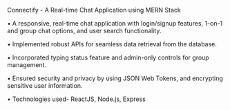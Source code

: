 Connectify - A Real-time Chat Application using MERN Stack 

• A responsive, real-time chat application with login/signup features,
  1-on-1 and group chat options, and user search functionality.
  
• Implemented robust APIs for seamless data retrieval from the
  database.
  
• Incorporated typing status feature and admin-only controls for group
  management.
  
• Ensured security and privacy by using JSON Web Tokens, and
  encrypting sensitive user information.
  
• Technologies used- ReactJS, Node.js, Express
